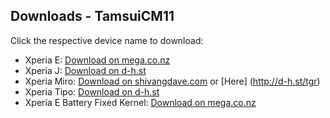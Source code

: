 ## Downloads - TamsuiCM11

Click the respective device name to download:

- Xperia E: [Download on mega.co.nz](https://mega.co.nz/#!d4l20Zba!xwRZ3twq58M5w8Jx6T8CzFQNUKDG_HngmEKM0UF48w0)
- Xperia J: [Download on d-h.st](http://d-h.st/2wy)
- Xperia Miro: [Download on shivangdave.com](http://shivangdave.com/roms.html) or [Here] (http://d-h.st/tgr)
- Xperia Tipo: [Download on d-h.st](http://d-h.st/T48)
- Xperia E Battery Fixed Kernel: [Download on mega.co.nz](https://mega.co.nz/#!BlcFkThD!Wqp0rbBP1JNW9FDFbZfqh0aEbGxtD5HGW0QE5coEiBg)
